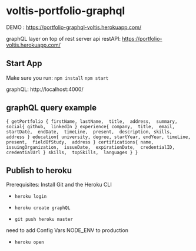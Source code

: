 # voltis-portfolio-graphql 
DEMO : https://portfolio-graphql-voltis.herokuapp.com/

graphQL layer on top of rest server api 
restAPI: https://portfolio-voltis.herokuapp.com/

## Start App
Make sure you run:
`npm install`
`npm start`

graphQL: http://localhost:4000/

## graphQL query example 

`{
  getPortfolio {
    firstName,
    lastName, 
    title, 
    address, 
    summary, 
    social{
      github, 
      linkedIn
    }
    experience{
      company, 
      title, 
      email,
      startDate, 
      endDate, 
      timeLine, 
      present, 
      description,
      skills, 
      address
    }
    education{
      university,
      degree,
      startYear,
      endYear,
      timeLine, 
      present, 
      fieldOfStudy, 
      address
    }
    certifications{
      name, 
      issuingOrganization, 
      issueDate, 
      expirationDate, 
      credentialID,
      credentialUrl
    }
    skills, 
    topSkills, 
    languages
  }
}`

## Publish to heroku

Prerequisites: Install Git and the Heroku CLI

- `heroku login`

- `heroku create graphQL`

- `git push heroku master` 

need to add Config Vars 
NODE_ENV to production

- `heroku open` 